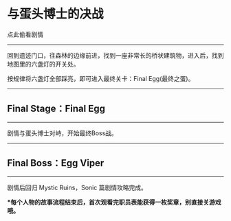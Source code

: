# 与蛋头博士的决战

点此偷看剧情

---

回到遗迹门口，往森林的边缘前进，找到一座非常长的桥状建筑物，进入后，找到地图里的六盏灯的开关处。

按规律将六盏灯全部踩亮，即可进入最终关卡：Final Egg\(最终之蛋\)。

---

## Final Stage：Final Egg

---

剧情与蛋头博士对峙，开始最终Boss战。

---

## Final Boss：Egg Viper



---

剧情后回归 Mystic Ruins，Sonic 篇剧情攻略完成。

**\*每个人物的故事流程结束后，首次观看完职员表能获得一枚奖章，别直接关游戏哦。**

